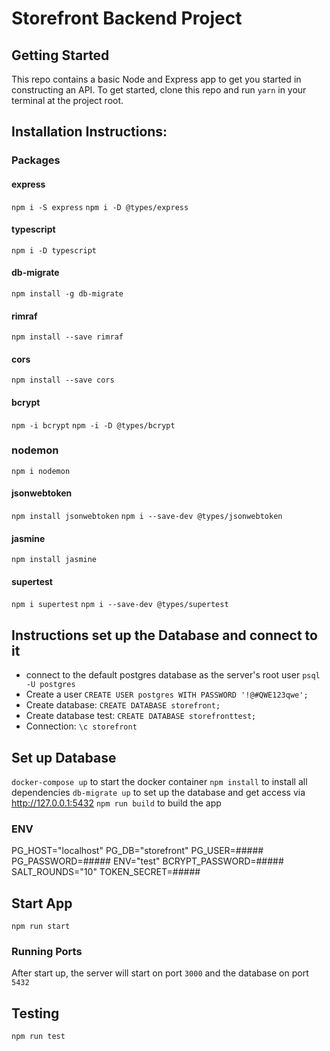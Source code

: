 # Storefront Backend Project

## Getting Started

This repo contains a basic Node and Express app to get you started in constructing an API. To get started, clone this repo and run `yarn` in your terminal at the project root.

## Installation Instructions:

### Packages

#### express
`npm i -S express`
`npm i -D @types/express`

#### typescript
`npm i -D typescript`

#### db-migrate
`npm install -g db-migrate`

#### rimraf
`npm install --save rimraf`

#### cors
`npm install --save cors`

#### bcrypt
`npm -i bcrypt`
`npm -i -D @types/bcrypt`

### nodemon
`npm i nodemon`

#### jsonwebtoken
`npm install jsonwebtoken`
`npm i --save-dev @types/jsonwebtoken`

#### jasmine
`npm install jasmine`

#### supertest
`npm i supertest`
`npm i --save-dev @types/supertest`

## Instructions set up the Database and connect to it
- connect to the default postgres database as the server's root user `psql -U postgres`
- Create a user `CREATE USER postgres WITH PASSWORD '!@#QWE123qwe';`
- Create database: `CREATE DATABASE storefront;`
- Create database test: `CREATE DATABASE storefronttest;`
- Connection: `\c storefront`

## Set up Database
`docker-compose up` to start the docker container
`npm install` to install all dependencies
`db-migrate up` to set up the database and get access via http://127.0.0.1:5432
`npm run build` to build the app

### ENV
PG_HOST="localhost"
PG_DB="storefront"
PG_USER=#####
PG_PASSWORD=#####
ENV="test"
BCRYPT_PASSWORD=#####
SALT_ROUNDS="10"
TOKEN_SECRET=#####

## Start App
`npm run start`

### Running Ports 
After start up, the server will start on port `3000` and the database on port `5432`

## Testing
`npm run test`
